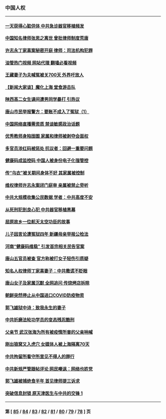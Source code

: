 ### 中国人权
---
#### [一天获得心脏供体 中共急诊器官移植频发](../../pages/ncid278/n13764689.md?06252045) 
#### [中国知名律师张思之离世 曾批律师制度荒唐](../../pages/ncid278/n13767199.md?06252045) 
#### [许志永丁家喜案秘密开庭 律师：司法机构犯罪](../../pages/ncid278/n13766929.md?06252045) 
#### [油管热门视频 网站代理 翻墙必看视频](http://209.222.30.114:81/youtube.html?06252045)
#### [王藏妻子为夫喊冤被关700天 外界吁放人](../../pages/ncid278/n13766806.md?06252045) 
#### [【新闻大家谈】魔化上海 堂食游击队](../../pages/ncid278/n13766703.md?06252045) 
#### [陕西高二女生课间遭男同学暴打 引热议](../../pages/ncid278/n13766529.md?06252045) 
#### [唐山市民举报警方：要账不成入了冤狱（1）](../../pages/ncid278/n13766150.md?06252045) 
#### [中国网络直播需资质 禁谈敏感政治话题](../../pages/ncid278/n13766108.md?06252045) 
#### [优秀教师身陷囹圄 家属和律师被剥夺会面权](../../pages/ncid278/n13765832.md?06252045) 
#### [多官员涉红码被惩处 抗议者：回避一重要问题](../../pages/ncid278/n13766067.md?06252045) 
#### [健康码成监控码 中国人被身份电子化强管控](../../pages/ncid278/n13766021.md?06252045) 
#### [传“乌衣”被关期间身体不好 其家属被控制](../../pages/ncid278/n13765751.md?06252045) 
#### [维权律师许志永案闭门庭审 亲属被禁止旁听](../../pages/ncid278/n13765753.md?06252045) 
#### [中共大规模收集公民数据 学者：中共高度不安](../../pages/ncid278/n13765391.md?06252045) 
#### [从死刑犯到良心犯 中共器官移植黑幕](../../pages/ncid278/n13764669.md?06252045) 
#### [屈原故乡一位航天太空功臣的故事](../../pages/ncid278/n13764742.md?06252045) 
#### [儿子因言论遭冤狱四年 新疆母亲举报公检法](../../pages/ncid278/n13764718.md?06252045) 
#### [河南“健康码维稳” 引发首宗相关民告官案](../../pages/ncid278/n13764002.md?06252045) 
#### [唐山五官员被查 官方称被打女子轻伤引质疑](../../pages/ncid278/n13763907.md?06252045) 
#### [知名人权律师丁家喜妻子：中共撒谎不眨眼](../../pages/ncid278/n13763758.md?06252045) 
#### [唐山女子及家属沉默 全网追问 传烧烤店拆除](../../pages/ncid278/n13763578.md?06252045) 
#### [朝鲜突然停止从中国进口COVID防疫物资](../../pages/ncid278/n13763465.md?06252045) 
#### [郭飞雄狱中诗：致我永生的妻子](../../pages/ncid278/n13763350.md?06252045) 
#### [中共折磨法轮功学员的变态残忍酷刑](../../pages/ncid278/n13762772.md?06252045) 
#### [父亲节 武汉张海为所有被疫情所害的父亲呐喊](../../pages/ncid278/n13762770.md?06252045) 
#### [刚出狼窝又入虎穴 女媒体人被上海隔离70天](../../pages/ncid278/n13762308.md?06252045) 
#### [中共拘留所看守所里见不得人的罪行](../../pages/ncid278/n13761656.md?06252045) 
#### [中共新规严管跟帖评论 网民嘲讽：网络也姓党](../../pages/ncid278/n13762276.md?06252045) 
#### [郭飞雄被捕绝食半年 首见律师提三诉求](../../pages/ncid278/n13762168.md?06252045) 
#### [突破信息封锁 原天津医生与中共的交锋 1](../../pages/ncid278/n13761113.md?06252045) 

---
#### 第 [ [85](./85.md?06252045) / [84](./84.md?06252045) / [83](./83.md?06252045) / [82](./82.md?06252045) / [81](./81.md?06252045) / [80](./80.md?06252045) / [79](./79.md?06252045) / [78](./78.md?06252045) ] 页

